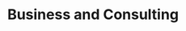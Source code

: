 ---
title: Business and Consulting
menu:
    sidebar:
        name: Business and Consulting
        identifier: business-and-consulting
---